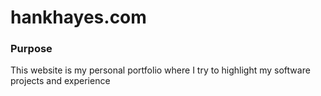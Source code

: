 # hankhayes.com
### Purpose
This website is my personal portfolio where I try to highlight my software projects and experience

